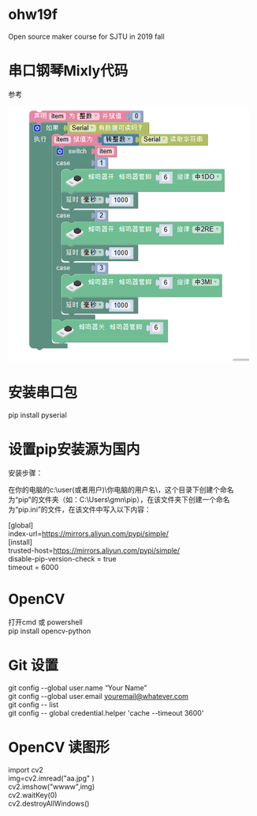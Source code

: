 # ohw19f
Open source maker course for SJTU in 2019 fall

# 串口钢琴Mixly代码

 参考

![](https://github.com/ophwsjtu18/ohw19/blob/master/serp_mixly.PNG)

# 安装串口包

pip install pyserial




# 设置pip安装源为国内

安装步骤：  

在你的电脑的c:\user(或者用户)\你电脑的用户名\，这个目录下创建个命名为“pip”的文件夹（如：C:\Users\gmn\pip），在该文件夹下创建一个命名为“pip.ini”的文件，在该文件中写入以下内容：  

[global]  
index-url=https://mirrors.aliyun.com/pypi/simple/  
[install]    
trusted-host=https://mirrors.aliyun.com/pypi/simple/    
disable-pip-version-check = true    
timeout = 6000  

# OpenCV 

打开cmd  或 powershell  
pip install opencv-python

# Git 设置

git config --global user.name “Your Name”  
git config --global user.email youremail@whatever.com  
git config -- list  
git config -- global credential.helper 'cache --timeout 3600'  

# OpenCV 读图形

 import  cv2  
img=cv2.imread("aa.jpg" )  
 cv2.imshow("wwww",img)  
 cv2.waitKey(0)  
 cv2.destroyAllWindows()  
 
